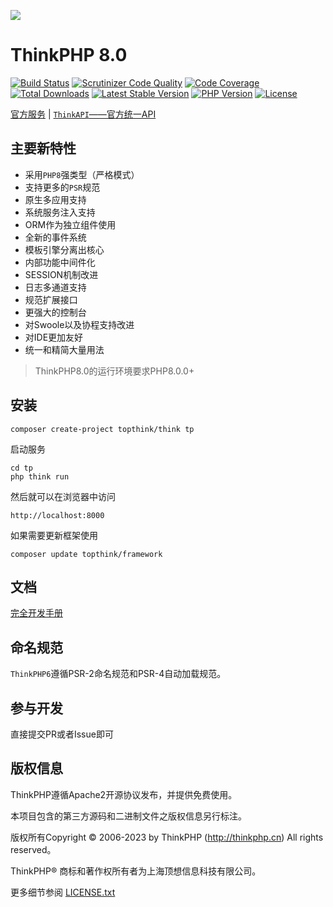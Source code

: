 ![](https://box.kancloud.cn/5a0aaa69a5ff42657b5c4715f3d49221) 

ThinkPHP 8.0
===============

[![Build Status](https://travis-ci.org/top-think/framework.svg?branch=6.0)](https://travis-ci.org/top-think/framework)
[![Scrutinizer Code Quality](https://scrutinizer-ci.com/g/top-think/framework/badges/quality-score.png?b=6.0)](https://scrutinizer-ci.com/g/top-think/framework/?branch=6.0)
[![Code Coverage](https://scrutinizer-ci.com/g/top-think/framework/badges/coverage.png?b=6.0)](https://scrutinizer-ci.com/g/top-think/framework/?branch=6.0)
[![Total Downloads](https://poser.pugx.org/topthink/framework/downloads)](https://packagist.org/packages/topthink/framework)
[![Latest Stable Version](https://poser.pugx.org/topthink/framework/v/stable)](https://packagist.org/packages/topthink/framework)
[![PHP Version](https://img.shields.io/badge/php-%3E%3D7.1-8892BF.svg)](http://www.php.net/)
[![License](https://poser.pugx.org/topthink/framework/license)](https://packagist.org/packages/topthink/framework)


[官方服务](https://www.topthink.com) | [`ThinkAPI`——官方统一API](https://doc.topthink.com/think-api)

## 主要新特性

* 采用`PHP8`强类型（严格模式）
* 支持更多的`PSR`规范
* 原生多应用支持
* 系统服务注入支持
* ORM作为独立组件使用
* 全新的事件系统
* 模板引擎分离出核心
* 内部功能中间件化
* SESSION机制改进
* 日志多通道支持
* 规范扩展接口
* 更强大的控制台
* 对Swoole以及协程支持改进
* 对IDE更加友好
* 统一和精简大量用法


> ThinkPHP8.0的运行环境要求PHP8.0.0+

## 安装

~~~
composer create-project topthink/think tp
~~~

启动服务

~~~
cd tp
php think run
~~~

然后就可以在浏览器中访问

~~~
http://localhost:8000
~~~

如果需要更新框架使用
~~~
composer update topthink/framework
~~~

## 文档

[完全开发手册](https://www.kancloud.cn/manual/thinkphp6_0/content)

## 命名规范

`ThinkPHP6`遵循PSR-2命名规范和PSR-4自动加载规范。

## 参与开发

直接提交PR或者Issue即可

## 版权信息

ThinkPHP遵循Apache2开源协议发布，并提供免费使用。

本项目包含的第三方源码和二进制文件之版权信息另行标注。

版权所有Copyright © 2006-2023 by ThinkPHP (http://thinkphp.cn) All rights reserved。

ThinkPHP® 商标和著作权所有者为上海顶想信息科技有限公司。

更多细节参阅 [LICENSE.txt](LICENSE.txt)
